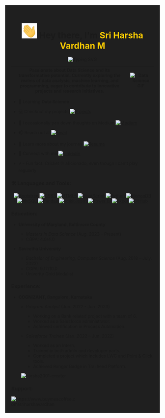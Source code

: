 <div style="background-color: #1f1f1f; padding: 20px;">

<h1 align="center"><img src="https://raw.githubusercontent.com/ABSphreak/ABSphreak/master/gifs/Hi.gif" alt="Wave GIF" width="50" height="50"> Hey there, I'm <span style="color:#ffcc00">Sri Harsha Vardhan M</span></h1>

<div align="center">
    <img src="https://readme-typing-svg.herokuapp.com?color=F75305&amp;size=30&amp;center=true&amp;vCenter=true&amp;width=500&amp;height=70&amp;lines=Front+End+Developer;Data+Analyst;Power+BI+Analyst;Open+Source+AI%2FML+Developer+;Nice+to+meet+you..!" alt="Typing SVG" style="max-width: 100%;">

</div>


| Passionate about Data Science and its transformative potential. Currently exploring the realms of data analysis, machine learning, and programming, eager to contribute to innovative projects and research initiatives. | <div align="center"><img src="https://media.giphy.com/media/2IudUHdI075HL02Pkk/giphy.gif?cid=790b7611oogvdkp479t4d6hb10je4x2xxdct3p47lz86t7ar&ep=v1_gifs_search&rid=giphy.gif&ct=g" alt="Data Science GIF" width="300" height="200"/></div> |
| --- | --- |







- 🌱 Learning **Data Science**
- 💻 Checkout my projects [![Projects](https://img.shields.io/badge/-Projects-181717?style=flat-square&labelColor=000000&logo=GitHub&link=https://github.com/Harsha2001-creater)](https://github.com/Harsha2001-creater)

- 📝 I occasionally pen down thoughts on Medium [![Medium](https://img.shields.io/badge/-@sriharshawrites-03a57a?style=flat-square&labelColor=000000&logo=Medium&link=https://medium.com/@sriharshawrites/)](https://medium.com/@sriharshawrites/)

- 📫 Reach out at [![Email](https://img.shields.io/badge/-msriharshavardhan2001%40gmail.com-c14438?style=flat-square&labelColor=000000&logo=Gmail&link=mailto:msriharshavardhan2001@gmail.com)](mailto:msriharshavardhan2001@gmail.com)

- 📄 Learn more about my journey [![Resume](https://img.shields.io/badge/-Resume-0a66c2?style=flat-square&labelColor=000000&logo=resume&link=https://drive.google.com/drive/folders/1L73hcZNihTv0P5PmuPsqgAOWSauT12Ks?usp=sharing)](https://drive.google.com/drive/folders/1L73hcZNihTv0P5PmuPsqgAOWSauT12Ks?usp=sharing)

  
- 🤝 Connect with me  [![LinkedIn](https://img.shields.io/badge/-Connect-0a66c2?style=flat-square&labelColor=000000&logo=LinkedIn&link=https://www.linkedin.com/in/your-linkedin-profile/)](https://www.linkedin.com/in/[www.linkedin.com/in/sriharshavardhanm](https://www.linkedin.com/in/sriharshavardhanm)/)


- ⚡ - Fun fact: Cricket ⚾ aficionado, even though I can't play regularly

<h3 align="left">🛠️ Languages and Tools:</h3>
<p align="center">
  <!-- Bootstrap -->
  <a href="https://getbootstrap.com/" rel="nofollow">
    <img src="https://img.shields.io/badge/Bootstrap-563D7C?style=for-the-badge&amp;logo=bootstrap&amp;logoColor=white" alt="Bootstrap" style="max-width: 100%;">
  </a>
  <!-- CSS3 -->
  <a href="https://www.w3.org/Style/CSS/Overview.en.html" rel="nofollow">
    <img src="https://img.shields.io/badge/CSS3-1572B6?style=for-the-badge&amp;logo=css3&amp;logoColor=white" alt="CSS3" style="max-width: 100%;">
  </a>
  <!-- HTML5 -->
  <a href="https://html.spec.whatwg.org/multipage/" rel="nofollow">
    <img src="https://img.shields.io/badge/HTML5-E34F26?style=for-the-badge&amp;logo=html5&amp;logoColor=white" alt="HTML5" style="max-width: 100%;">
  </a>
  <!-- JavaScript -->
  <a href="https://developer.mozilla.org/en-US/docs/Web/JavaScript" rel="nofollow">
    <img src="https://img.shields.io/badge/JavaScript-F7DF1E?style=for-the-badge&amp;logo=javascript&amp;logoColor=black" alt="JavaScript" style="max-width: 100%;">
  </a>
  <!-- Python -->
  <a href="https://www.python.org" rel="nofollow">
    <img src="https://img.shields.io/badge/Python-3776AB?style=for-the-badge&amp;logo=python&amp;logoColor=white" alt="Python" style="max-width: 100%;">
  </a>
  <!-- MongoDB -->
  <a href="https://www.mongodb.com/" rel="nofollow">
    <img src="https://img.shields.io/badge/MongoDB-47A248?style=for-the-badge&amp;logo=mongodb&amp;logoColor=white" alt="MongoDB" style="max-width: 100%;">
  </a>
  <!-- MySQL -->
  <a href="https://www.mysql.com" rel="nofollow">
    <img src="https://img.shields.io/badge/MySQL-4479A1?style=for-the-badge&amp;logo=mysql&amp;logoColor=white" alt="MySQL" style="max-width: 100%;">
  </a>
  <!-- Pandas -->
  <a href="https://pandas.pydata.org" rel="nofollow">
    <img src="https://img.shields.io/badge/Pandas-150458?style=for-the-badge&amp;logo=pandas&amp;logoColor=white" alt="Pandas" style="max-width: 100%;">
  </a>
  <!-- scikit-learn -->
  <a href="https://scikit-learn.org/stable/" rel="nofollow">
    <img src="https://img.shields.io/badge/scikit_learn-F7931E?style=for-the-badge&amp;logo=scikit-learn&amp;logoColor=white" alt="scikit-learn" style="max-width: 100%;">
  </a>
  <!-- Power BI -->
  <a href="https://powerbi.microsoft.com" rel="nofollow">
    <img src="https://img.shields.io/badge/Power%20BI-F2C811?style=for-the-badge&amp;logo=powerbi&amp;logoColor=white" alt="Power BI" style="max-width: 100%;">
  </a>
  <!-- Excel -->
  <a href="https://www.microsoft.com/en-us/microsoft-365/excel" rel="nofollow">
    <img src="https://img.shields.io/badge/Excel-217346?style=for-the-badge&amp;logo=microsoft-excel&amp;logoColor=white" alt="Excel" style="max-width: 100%;">
  </a>
  <!-- GitHub -->
  <a href="https://github.com" rel="nofollow">
    <img src="https://img.shields.io/badge/GitHub-181717?style=for-the-badge&amp;logo=github&amp;logoColor=white" alt="GitHub" style="max-width: 100%;">
  </a>
</p>



### Education:
- **University of Maryland, Baltimore County**
  - *Masters in Data Science* (Aug. 2023 – Present)
  - CGPA: 4.0/4.0

- **Saveetha University**
  - *Bachelor of Engineering, Computer Science* (Aug. 2018 – July. 2022)
  - CGPA: 9.17/10.0
  - Univerity Gold Medalist

### Experience:
- **COGNIZANT, Bangalore, Karnataka**
  - *Program Analyst* (Jun. 2022 - Jun. 2023)
    - Working on a Bank related project with a team of 6.
    - Worked as a Salesforce administrator.
    - Achieved certification in Process Automation.

  - *Salesforce Trainee* (Jan. 2022 – Jun. 2022)
    - Worked as an Intern.
    - Trained in both admin and developer parts.
    - Completed a project which includes LWC and Point & Click tools.
    - Achieved Ranger Badge in Trailhead Platform.


<div style="display: flex; justify-content: center; align-items: center;">
  <img src="https://github-readme-stats.vercel.app/api/top-langs?username=harsha2001-creater&show_icons=true&locale=en&layout=compact" alt="harsha2001-creater" width="400" />
</div>


<h3 align="left">Support:</h3>
<p><a href="https://www.buymeacoffee.com/https://www.buymeacoffee.com/sriharshavardhan"> <img align="left" src="https://cdn.buymeacoffee.com/buttons/v2/default-yellow.png" height="50" width="210" alt="https://www.buymeacoffee.com/sriharshavardhan" /></a></p><br><br>

